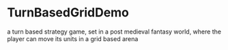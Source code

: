 # TurnBasedGridDemo
a turn based strategy game, set in a post medieval fantasy world, where the player can move its units in a grid based arena
